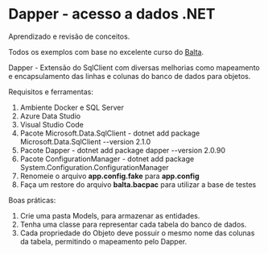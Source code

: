 # Dapper - acesso a dados .NET

Aprendizado e revisão de conceitos.

Todos os exemplos com base no excelente curso do [Balta](https://github.com/balta-io/2806).

Dapper - Extensão do SqlClient com diversas melhorias como mapeamento
e encapsulamento das linhas e colunas do banco de dados para objetos.

Requisitos e ferramentas:

1. Ambiente Docker e SQL Server
2. Azure Data Studio
3. Visual Studio Code
4. Pacote Microsoft.Data.SqlClient - dotnet add package Microsoft.Data.SqlClient --version 2.1.0
5. Pacote Dapper - dotnet add package dapper --version 2.0.90
6. Pacote ConfigurationManager - dotnet add package System.Configuration.ConfigurationManager
7. Renomeie o arquivo **app.config.fake** para **app.config**
8. Faça um restore do arquivo **balta.bacpac** para utilizar a base de testes

Boas práticas:

1. Crie uma pasta Models, para armazenar as entidades.
2. Tenha uma classe para representar cada tabela do banco de dados.
3. Cada propriedade do Objeto deve possuir o mesmo nome das colunas da tabela,
permitindo o mapeamento pelo Dapper.
